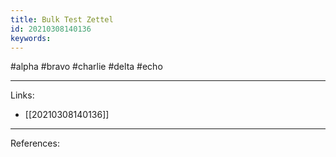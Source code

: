 ```yaml
---
title: Bulk Test Zettel
id: 20210308140136
keywords:
---
```

#alpha #bravo #charlie #delta #echo

---
Links:

- [[20210308140136]]

---
References:
